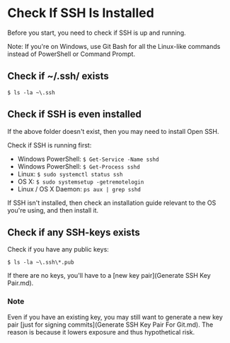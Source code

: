 # Check If SSH Is Installed
Before you start, you need to check if SSH is up and running.

Note: If you're on Windows, use Git Bash for all the Linux-like commands instead of PowerShell or Command Prompt.

## Check if ~/.ssh/ exists

`$ ls -la ~\.ssh`

## Check if SSH is even installed
If the above folder doesn't exist, then you may need to install Open SSH.

Check if SSH is running first:

- Windows PowerShell: `$ Get-Service -Name sshd`
- Windows PowerShell: `$ Get-Process sshd`
- Linux: `$ sudo systemctl status ssh`
- OS X: `$ sudo systemsetup -getremotelogin`
- Linux / OS X Daemon: `ps aux | grep sshd`

If SSH isn't installed, then check an installation guide relevant to the OS you're using, and then install it.

## Check if any SSH-keys exists
Check if you have any public keys:

`$ ls -la ~\.ssh\*.pub`

If there are no keys, you'll have to a [new key pair](Generate SSH Key Pair.md).

### Note
Even if you have an existing key, you may still want to generate a new key pair [just for signing commits](Generate SSH Key Pair For Git.md). The reason is because it lowers exposure and thus hypothetical risk.
